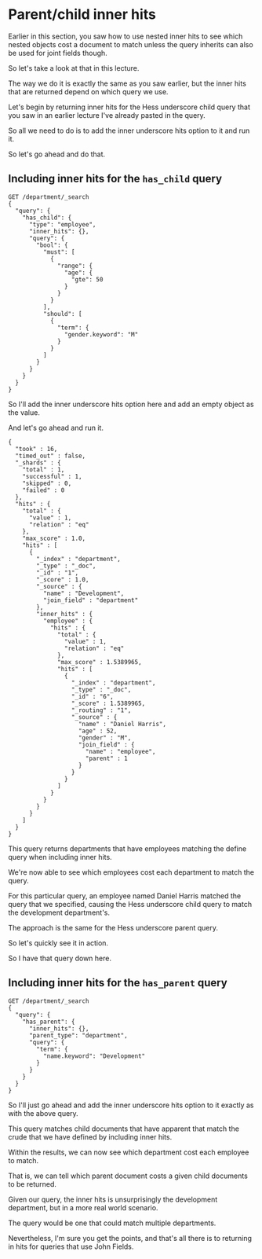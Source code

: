 # Parent/child inner hits

Earlier in this section, you saw how to use nested inner hits to see which nested objects cost a document to match unless the query inherits can also be used for joint fields though.

So let's take a look at that in this lecture.

The way we do it is exactly the same as you saw earlier, but the inner hits that are returned depend on which query we use.

Let's begin by returning inner hits for the Hess underscore child query that you saw in an earlier lecture I've already pasted in the query.

So all we need to do is to add the inner underscore hits option to it and run it.

So let's go ahead and do that.

## Including inner hits for the `has_child` query

```
GET /department/_search
{
  "query": {
    "has_child": {
      "type": "employee",
      "inner_hits": {},
      "query": {
        "bool": {
          "must": [
            {
              "range": {
                "age": {
                  "gte": 50
                }
              }
            }
          ],
          "should": [
            {
              "term": {
                "gender.keyword": "M"
              }
            }
          ]
        }
      }
    }
  }
}
```
So I'll add the inner underscore hits option here and add an empty object as the value.

And let's go ahead and run it.
```
{
  "took" : 16,
  "timed_out" : false,
  "_shards" : {
    "total" : 1,
    "successful" : 1,
    "skipped" : 0,
    "failed" : 0
  },
  "hits" : {
    "total" : {
      "value" : 1,
      "relation" : "eq"
    },
    "max_score" : 1.0,
    "hits" : [
      {
        "_index" : "department",
        "_type" : "_doc",
        "_id" : "1",
        "_score" : 1.0,
        "_source" : {
          "name" : "Development",
          "join_field" : "department"
        },
        "inner_hits" : {
          "employee" : {
            "hits" : {
              "total" : {
                "value" : 1,
                "relation" : "eq"
              },
              "max_score" : 1.5389965,
              "hits" : [
                {
                  "_index" : "department",
                  "_type" : "_doc",
                  "_id" : "6",
                  "_score" : 1.5389965,
                  "_routing" : "1",
                  "_source" : {
                    "name" : "Daniel Harris",
                    "age" : 52,
                    "gender" : "M",
                    "join_field" : {
                      "name" : "employee",
                      "parent" : 1
                    }
                  }
                }
              ]
            }
          }
        }
      }
    ]
  }
}
```
This query returns departments that have employees matching the define query when including inner hits.

We're now able to see which employees cost each department to match the query.

For this particular query, an employee named Daniel Harris matched the query that we specified, causing the Hess underscore child query to match the development department's.

The approach is the same for the Hess underscore parent query.

So let's quickly see it in action.

So I have that query down here.

## Including inner hits for the `has_parent` query

```
GET /department/_search
{
  "query": {
    "has_parent": {
      "inner_hits": {},
      "parent_type": "department",
      "query": {
        "term": {
          "name.keyword": "Development"
        }
      }
    }
  }
}
```
So I'll just go ahead and add the inner underscore hits option to it exactly as with the above query.

This query matches child documents that have apparent that match the crude that we have defined by including inner hits.

Within the results, we can now see which department cost each employee to match.

That is, we can tell which parent document costs a given child documents to be returned.

Given our query, the inner hits is unsurprisingly the development department, but in a more real world scenario.

The query would be one that could match multiple departments.

Nevertheless, I'm sure you get the points, and that's all there is to returning in hits for queries that use John Fields.

